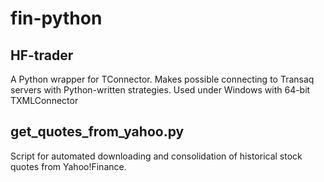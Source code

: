 # fin-python

## HF-trader
A Python wrapper for TConnector. Makes possible connecting to Transaq servers with Python-written strategies. 
Used under Windows with 64-bit TXMLConnector 

## get_quotes_from_yahoo.py
Script for automated downloading and consolidation of historical stock quotes from Yahoo!Finance. 
